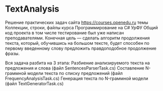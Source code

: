 # TextAnalysis
Решение практических задач сайта https://courses.openedu.ru темы Коллекции, строки, файлы курса Программирование на C# УрФУ
Общий код проекта в том числе тестирование был уже написан преподавателями. 
Конечная цель — сделать алгоритм продолжения текста, который, обучившись на большом тексте, будет способен по первому введенному слову предложить правдоподобное продолжение фразы.

Вся задача разбита на 3 этапа:
Разбиение анализируемого текста на предложения и слова (файл SentencesParserTask.cs)
Составление N-граммной модели текста по списку предложений (файл FrequencyAnalysisTask.cs)
Генерация текста по N-граммной модели (файл TextGeneratorTask.cs)
